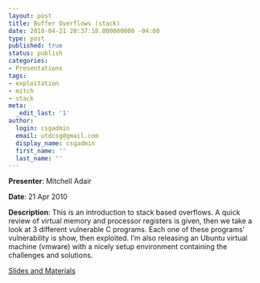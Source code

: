 ```yaml
---
layout: post
title: Buffer Overflows (stack)
date: 2010-04-21 20:37:18.000000000 -04:00
type: post
published: true
status: publish
categories:
- Presentations
tags:
- exploitation
- mitch
- stack
meta:
  _edit_last: '1'
author:
  login: csgadmin
  email: utdcsg@gmail.com
  display_name: csgadmin
  first_name: ''
  last_name: ''
---
```


**Presenter**: Mitchell Adair

**Date**: 21 Apr 2010

**Description**: This is an introduction to stack based overflows. A quick review of virtual memory and processor registers is given, then we take a look at 3 different vulnerable C programs. Each one of these programs’ vulnerability is show, then exploited. I’m also releasing an Ubuntu virtual machine (vmware) with a nicely setup environment containing the challenges and solutions.

[Slides and Materials](http://csg.utdallas.edu/wp-content/uploads/2012/08/stack_overflows.zip)
